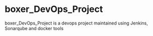 # boxer_DevOps_Project
boxer_DevOps_Project is a devops project maintained using Jenkins, Sonarqube and docker tools
